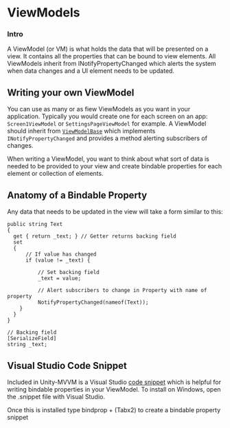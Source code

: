 # ViewModels

### Intro
A ViewModel (or VM) is what holds the data that will be presented on a view. It contains all the properties that can be bound to view elements. All ViewModels inherit from INotifyPropertyChanged which alerts the system when data changes and a UI element needs to be updated.

## Writing your own ViewModel
You can use as many or as fiew ViewModels as you want in your application. Typically you would create one for each screen on an app: `Screen1ViewModel` or `SettingsPageViewModel` for example. A ViewModel should inherit from [`ViewModelBase`](../Assets/Unity-MVVM/Scripts/ViewModel/ViewModelBase.cs) which implements `INotifyPropertyChanged` and provides a method alerting subscribers of changes.

When writing a ViewModel, you want to think about what sort of data is needed to be provided to your view and create bindable properties for each element or collection of elements. 

## Anatomy of a Bindable Property

Any data that needs to be updated in the view will take a form similar to this:

```
public string Text
{
  get { return _text; } // Getter returns backing field
  set
  {
      // If value has changed
      if (value != _text) {

          // Set backing field
          _text = value;    

          // Alert subscribers to change in Property with name of property
          NotifyPropertyChanged(nameof(Text)); 
    }
  }
}

// Backing field
[SerializeField]
string _text;
```
## Visual Studio Code Snippet
Included in Unity-MVVM is a Visual Studio [code snippet](../Assets/Unity-MVVM/VS/bindprop.snippet) which is helpful for writing bindable properties in your ViewModel. To install on Windows, open the .snippet file with Visual Studio.

Once this is installed type bindprop + (Tabx2) to create a bindable property snippet